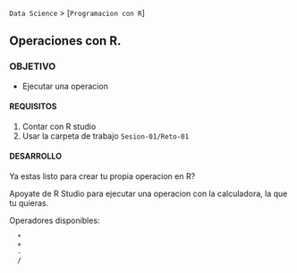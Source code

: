 `Data Science` > [`Programacion con R`]
## Operaciones con R.  

### OBJETIVO
- Ejecutar una operacion

#### REQUISITOS
1. Contar con R studio
1. Usar la carpeta de trabajo `Sesion-01/Reto-01`

#### DESARROLLO

Ya estas listo para crear tu propia operacion en R?

Apoyate de R Studio para ejecutar una operacion con la calculadora, la que tu quieras. 

Operadores disponibles: 
```
  *
  +
  -
  /
```